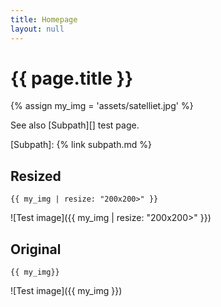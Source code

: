 ```yaml
---
title: Homepage
layout: null
---
```


# {{ page.title }}

{% assign my_img = 'assets/satelliet.jpg' %}

See also [Subpath][] test page.

[Subpath]: {% link subpath.md %}


## Resized

```
{{ my_img | resize: "200x200>" }}
```

![Test image]({{ my_img | resize: "200x200>" }})


## Original

```
{{ my_img}}
```

![Test image]({{ my_img }})
